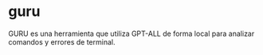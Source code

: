 # guru
GURU es una herramienta que utiliza GPT-ALL de forma local para analizar comandos y errores de terminal.
